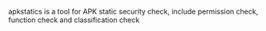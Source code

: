 apkstatics is a tool for APK static security check, include permission check, function check and classification check